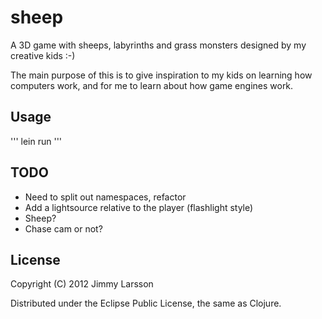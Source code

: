 # sheep

A 3D game with sheeps, labyrinths and grass monsters designed by my creative kids :-)

The main purpose of this is to give inspiration to my kids on learning how computers work, 
and for me to learn about how game engines work.

## Usage

'''
lein run
'''

## TODO

* Need to split out namespaces, refactor
* Add a lightsource relative to the player (flashlight style)
* Sheep?
* Chase cam or not?

## License

Copyright (C) 2012 Jimmy Larsson

Distributed under the Eclipse Public License, the same as Clojure.
